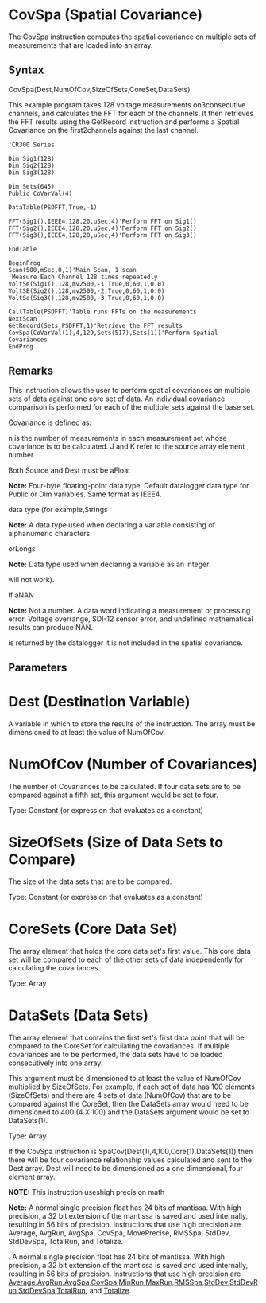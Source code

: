 # CovSpa (Spatial Covariance)

The CovSpa instruction computes the spatial covariance on multiple sets of measurements that are loaded into an array.

## Syntax

CovSpa(Dest,NumOfCov,SizeOfSets,CoreSet,DataSets)

This example program takes 128 voltage measurements on3consecutive channels, and calculates the FFT for each of the channels. It then retrieves the FFT results using the GetRecord instruction and performs a Spatial Covariance on the first2channels against the last channel.

```
'CR300 Series

Dim Sig1(128)
Dim Sig2(128)
Dim Sig3(128)

Dim Sets(645)
Public CoVarVal(4)

DataTable(PSDFFT,True,-1)

FFT(Sig1(),IEEE4,128,20,uSec,4)'Perform FFT on Sig1()
FFT(Sig2(),IEEE4,128,20,uSec,4)'Perform FFT on Sig2()
FFT(Sig3(),IEEE4,128,20,uSec,4)'Perform FFT on Sig3()

EndTable

BeginProg
Scan(500,mSec,0,1)'Main Scan, 1 scan
'Measure Each Channel 128 times repeatedly
VoltSe(Sig1(),128,mv2500,-1,True,0,60,1,0.0)
VoltSE(Sig2(),128,mv2500,-2,True,0,60,1,0.0)
VoltSe(Sig3(),128,mv2500,-3,True,0,60,1,0.0)

CallTable(PSDFFT)'Table runs FFTs on the measurements
NextScan
GetRecord(Sets,PSDFFT,1)'Retrieve the FFT results
CovSpa(CoVarVal(1),4,129,Sets(517),Sets(1))'Perform Spatial Covariances
EndProg
```

## Remarks

This instruction allows the user to perform spatial covariances on multiple sets of data against one core set of data. An individual covariance comparison is performed for each of the multiple sets against the base set.

Covariance is defined as:

n is the number of measurements in each measurement set whose covariance is to be calculated. J and K refer to the source array element number.

Both Source and Dest must be aFloat

**Note:** Four-byte floating-point data type. Default datalogger data type for Public or Dim variables. Same format as IEEE4.

data type (for example,Strings

**Note:** A data type used when declaring a variable consisting of alphanumeric characters.

orLongs

**Note:** Data type used when declaring a variable as an integer.

will not work).

If aNAN

**Note:** Not a number. A data word indicating a measurement or processing error. Voltage overrange, SDI-12 sensor error, and undefined mathematical results can produce NAN.

is returned by the datalogger it is not included in the spatial covariance.

## Parameters

# Dest (Destination Variable)

A variable in which to store the results of the instruction. The array must be dimensioned to at least the value of NumOfCov.

# NumOfCov (Number of Covariances)

The number of Covariances to be calculated. If four data sets are to be compared against a fifth set, this argument would be set to four.

Type: Constant (or expression that evaluates as a constant)

# SizeOfSets (Size of Data Sets to Compare)

The size of the data sets that are to be compared.

Type: Constant (or expression that evaluates as a constant)

# CoreSets (Core Data Set)

The array element that holds the core data set's first value. This core data set will be compared to each of the other sets of data independently for calculating the covariances.

Type: Array

# DataSets (Data Sets)

The array element that contains the first set's first data point that will be compared to the CoreSet for calculating the covariances. If multiple covariances are to be performed, the data sets have to be loaded consecutively into one array.

This argument must be dimensioned to at least the value of NumOfCov multiplied by SizeOfSets. For example, if each set of data has 100 elements (SizeOfSets) and there are 4 sets of data (NumOfCov) that are to be compared against the CoreSet, then the DataSets array would need to be dimensioned to 400 (4 X 100) and the DataSets argument would be set to DataSets(1).

Type: Array

If the CovSpa instruction is SpaCov(Dest(1),4,100,Core(1),DataSets(1)) then there will be four covariance relationship values calculated and sent to the Dest array. Dest will need to be dimensioned as a one dimensional, four element array.

**NOTE:** This instruction useshigh precision math

**Note:** A normal single precision float has 24 bits of mantissa. With high precision, a 32 bit extension of the mantissa is saved and used internally, resulting in 56 bits of precision. Instructions that use high precision are Average, AvgRun, AvgSpa, CovSpa, MovePrecise, RMSSpa, StdDev, StdDevSpa, TotalRun, and Totalize.

. A normal single precision float has 24 bits of mantissa. With high precision, a 32 bit extension of the mantissa is saved and used internally, resulting in 56 bits of precision. Instructions that use high precision are [Average](average.md),[AvgRun](avgrun.md),[AvgSpa](avgspa.md),[CovSpa](#),[MinRun](minrun.md),[MaxRun](maxrun.md),[RMSSpa](rmsspa.md),[StdDev](stddev.md),[StdDevRun](stddevrun.md),[StdDevSpa](stddevspa.md),[TotalRun](totalrun.md), and [Totalize](totalize.md).
